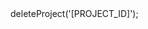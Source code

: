 <?php

use Appwrite\Client;
use Appwrite\Services\Projects;

$client = new Client();

$client
    setProject('')
    setKey('')
;

$projects = new Projects($client);

$result = $projects->deleteProject('[PROJECT_ID]');